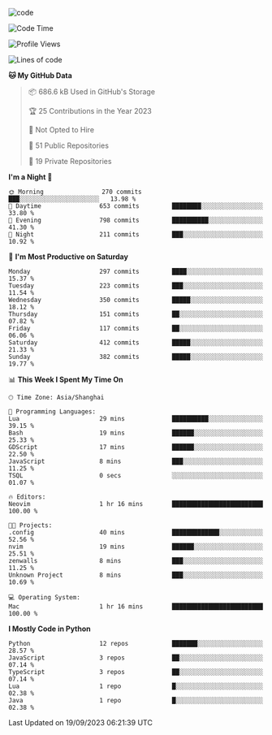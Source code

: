 
<!--
**liuyaanng/liuyaanng** is a ✨ _special_ ✨ repository because its `README.md` (this file) appears on your GitHub profile.

Here are some ideas to get you started:

- 🔭 I’m currently working on ...
- 🌱 I’m currently learning ...
- 👯 I’m looking to collaborate on ...
- 🤔 I’m looking for help with ...
- 💬 Ask me about ...
- 📫 How to reach me: ...
- 😄 Pronouns: ...
- ⚡ Fun fact: ...
-->


![code](https://cdn.jsdelivr.net/gh/liuyaanng/liuyaanng@1.0/code.gif) 

<!--START_SECTION:waka-->
![Code Time](http://img.shields.io/badge/Code%20Time-244%20hrs%2039%20mins-blue)

![Profile Views](http://img.shields.io/badge/Profile%20Views-2-blue)

![Lines of code](https://img.shields.io/badge/From%20Hello%20World%20I%27ve%20Written-14.4%20million%20lines%20of%20code-blue)

**🐱 My GitHub Data** 

> 📦 686.6 kB Used in GitHub's Storage 
 > 
> 🏆 25 Contributions in the Year 2023
 > 
> 🚫 Not Opted to Hire
 > 
> 📜 51 Public Repositories 
 > 
> 🔑 19 Private Repositories 
 > 
**I'm a Night 🦉** 

```text
🌞 Morning                270 commits         ███░░░░░░░░░░░░░░░░░░░░░░   13.98 % 
🌆 Daytime                653 commits         ████████░░░░░░░░░░░░░░░░░   33.80 % 
🌃 Evening                798 commits         ██████████░░░░░░░░░░░░░░░   41.30 % 
🌙 Night                  211 commits         ███░░░░░░░░░░░░░░░░░░░░░░   10.92 % 
```
📅 **I'm Most Productive on Saturday** 

```text
Monday                   297 commits         ████░░░░░░░░░░░░░░░░░░░░░   15.37 % 
Tuesday                  223 commits         ███░░░░░░░░░░░░░░░░░░░░░░   11.54 % 
Wednesday                350 commits         █████░░░░░░░░░░░░░░░░░░░░   18.12 % 
Thursday                 151 commits         ██░░░░░░░░░░░░░░░░░░░░░░░   07.82 % 
Friday                   117 commits         ██░░░░░░░░░░░░░░░░░░░░░░░   06.06 % 
Saturday                 412 commits         █████░░░░░░░░░░░░░░░░░░░░   21.33 % 
Sunday                   382 commits         █████░░░░░░░░░░░░░░░░░░░░   19.77 % 
```


📊 **This Week I Spent My Time On** 

```text
🕑︎ Time Zone: Asia/Shanghai

💬 Programming Languages: 
Lua                      29 mins             ██████████░░░░░░░░░░░░░░░   39.15 % 
Bash                     19 mins             ██████░░░░░░░░░░░░░░░░░░░   25.33 % 
GDScript                 17 mins             ██████░░░░░░░░░░░░░░░░░░░   22.50 % 
JavaScript               8 mins              ███░░░░░░░░░░░░░░░░░░░░░░   11.25 % 
TSQL                     0 secs              ░░░░░░░░░░░░░░░░░░░░░░░░░   01.07 % 

🔥 Editors: 
Neovim                   1 hr 16 mins        █████████████████████████   100.00 % 

🐱‍💻 Projects: 
.config                  40 mins             █████████████░░░░░░░░░░░░   52.56 % 
nvim                     19 mins             ██████░░░░░░░░░░░░░░░░░░░   25.51 % 
zenwalls                 8 mins              ███░░░░░░░░░░░░░░░░░░░░░░   11.25 % 
Unknown Project          8 mins              ███░░░░░░░░░░░░░░░░░░░░░░   10.69 % 

💻 Operating System: 
Mac                      1 hr 16 mins        █████████████████████████   100.00 % 
```

**I Mostly Code in Python** 

```text
Python                   12 repos            ███████░░░░░░░░░░░░░░░░░░   28.57 % 
JavaScript               3 repos             ██░░░░░░░░░░░░░░░░░░░░░░░   07.14 % 
TypeScript               3 repos             ██░░░░░░░░░░░░░░░░░░░░░░░   07.14 % 
Lua                      1 repo              █░░░░░░░░░░░░░░░░░░░░░░░░   02.38 % 
Java                     1 repo              █░░░░░░░░░░░░░░░░░░░░░░░░   02.38 % 
```




 Last Updated on 19/09/2023 06:21:39 UTC
<!--END_SECTION:waka-->
